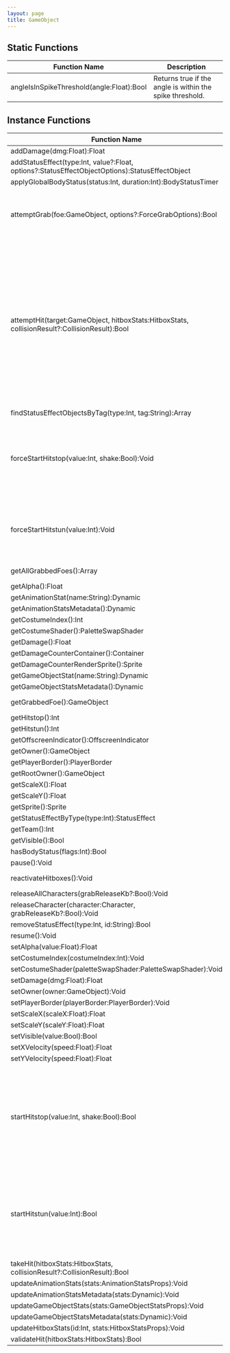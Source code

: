 ```yaml
---
layout: page
title: GameObject
---
```


## Static Functions

| Function Name | Description |
| --------------- | ------------- |
| angleIsInSpikeThreshold(angle:Float):Bool | Returns true if the angle is within the spike threshold.<br> |


## Instance Functions

| Function Name | Description |
| --------------- | ------------- |
| addDamage(dmg:Float):Float |  |
| addStatusEffect(type:Int, value?:Float, options?:StatusEffectObjectOptions):StatusEffectObject |  |
| applyGlobalBodyStatus(status:Int, duration:Int):BodyStatusTimer |  |
| attemptGrab(foe:GameObject, options?:ForceGrabOptions):Bool | Attempt to grab the foe. <br> <br>Parameters:<br>- **options** - Instructions for the types of grab-safety checks to ignore |
| attemptHit(target:GameObject, hitboxStats:HitboxStats, collisionResult?:CollisionResult):Bool | Initiates processing as though a hitbox=>hurtbox collision was detected. Due to validation checks during processing, a "hit" may not occur.<br>Parameters:<br>- **target** - GameObject receiving the hit<br>- **hitboxStats** - Stats that determine the effect of the "hit"<br>- **collisionResult** - Optional object containing "boxes" that represent the positional information of any involved hitboxes during the hit. Can be useful for generating spatially aware hit effects, and will automatically adjust built-in hit effect positioning to the specified overlap box. |
| findStatusEffectObjectsByTag(type:Int, tag:String):Array<StatusEffectObject> |  |
| forceStartHitstop(value:Int, shake:Bool):Void | Forcibly starts a new set of hitstop. <br> @see GameObjectEvent.HITSTOP_END<br> @see GameObjectEvent.HITSTOP_START<br>Parameters:<br>- **value** - Duration in frames<br>- **shake** - True if camera should shake |
| forceStartHitstun(value:Int):Void | Forcibly starts a new set of hitstun. <br> @see GameObjectEvent.ENTER_HITSTUN<br> @see GameObjectEvent.EXIT_HITSTUN<br>Parameters:<br>- **value** - Duration in frames |
| getAllGrabbedFoes():Array<GameObject> | Returns all foes the grabbed foes array. |
| getAlpha():Float |  |
| getAnimationStat(name:String):Dynamic |  |
| getAnimationStatsMetadata():Dynamic |  |
| getCostumeIndex():Int |  |
| getCostumeShader():PaletteSwapShader |  |
| getDamage():Float |  |
| getDamageCounterContainer():Container |  |
| getDamageCounterRenderSprite():Sprite |  |
| getGameObjectStat(name:String):Dynamic |  |
| getGameObjectStatsMetadata():Dynamic |  |
| getGrabbedFoe():GameObject | Returns the first grabbed foe in the grabbed foes array. |
| getHitstop():Int |  |
| getHitstun():Int |  |
| getOffscreenIndicator():OffscreenIndicator |  |
| getOwner():GameObject |  |
| getPlayerBorder():PlayerBorder |  |
| getRootOwner():GameObject |  |
| getScaleX():Float |  |
| getScaleY():Float |  |
| getSprite():Sprite |  |
| getStatusEffectByType(type:Int):StatusEffect |  |
| getTeam():Int |  |
| getVisible():Bool |  |
| hasBodyStatus(flags:Int):Bool |  |
| pause():Void |  |
| reactivateHitboxes():Void | Refreshes the attack's UID allowing it to hit again. |
| releaseAllCharacters(grabReleaseKb?:Bool):Void |  |
| releaseCharacter(character:Character, grabReleaseKb?:Bool):Void |  |
| removeStatusEffect(type:Int, id:String):Bool |  |
| resume():Void |  |
| setAlpha(value:Float):Float |  |
| setCostumeIndex(costumeIndex:Int):Void |  |
| setCostumeShader(paletteSwapShader:PaletteSwapShader):Void |  |
| setDamage(dmg:Float):Float |  |
| setOwner(owner:GameObject):Void |  |
| setPlayerBorder(playerBorder:PlayerBorder):Void |  |
| setScaleX(scaleX:Float):Float |  |
| setScaleY(scaleY:Float):Float |  |
| setVisible(value:Bool):Bool |  |
| setXVelocity(speed:Float):Float |  |
| setYVelocity(speed:Float):Float |  |
| startHitstop(value:Int, shake:Bool):Bool | Attempts to start a new set of hitstop. Only starts a new set of hitstop if the new value is greater than the existing value. <br> @see GameObjectEvent.HITSTOP_END<br> @see GameObjectEvent.HITSTOP_START<br>Parameters:<br>- **value** - Duration in frames<br>- **shake** - True if camera should shake |
| startHitstun(value:Int):Bool | Attempts to start a new set of hitstun. Only starts a new set of hitstun if the new value is greater than the existing value. <br> @see GameObjectEvent.ENTER_HITSTUN<br> @see GameObjectEvent.EXIT_HITSTUN<br>Parameters:<br>- **value** - Duration in frames |
| takeHit(hitboxStats:HitboxStats, collisionResult?:CollisionResult):Bool |  |
| updateAnimationStats(stats:AnimationStatsProps):Void |  |
| updateAnimationStatsMetadata(stats:Dynamic):Void |  |
| updateGameObjectStats(stats:GameObjectStatsProps):Void |  |
| updateGameObjectStatsMetadata(stats:Dynamic):Void |  |
| updateHitboxStats(id:Int, stats:HitboxStatsProps):Void |  |
| validateHit(hitboxStats:HitboxStats):Bool |  |


